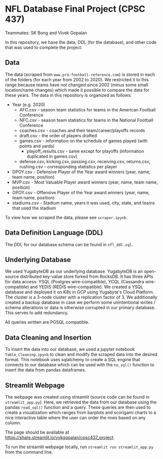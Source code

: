 # NFL Database Final Project (CPSC 437)

Teammates: SK Bong and Vivek Gopalan

In this repository, we have the data, DDL (for the database), and other code that was used to complete the project:

## Data

The data (scraped from `www.pro-football-reference.com`) is stored in each of the folders (for each year from 2002 to 2020). We restricted it to this range because teams have not changed since 2002 (minus some small location/name changes) which made it possible to compare the data for these years. The data in this repository is organized as follows:
* Year (e.g. 2020)
  * AFC.csv - season team statistics for teams in the American Football Conference
  * NFC.csv - season team statistics for teams in the National Football Conference
  * coaches.csv - coaches and their team/career/playoffs records
  * draft.csv - the order of players drafted
  * games.csv - information on the schedule of games played (with points and yards)
    * playoff_results.csv - same except for playoffs (information duplicated in games.csv)
  * defense.csv, kicking.csv, passing.csv, receiving.csv, returns.csv, rushing.csv - corresponding statistics per player
* DPOY.csv - Defensive Player of the Year award winners (year, name, team name, position)
* MVP.csv - Most Valuable Player award winners (year, name, team name, position)
* OPOY.csv - Offensive Player of the Year award winners (year, name, team name, position)
* stadiums.csv - Stadium name, years it was used, city, state, and teams that used the stadium

To view how we scraped the data, please see `scraper.ipynb`.

## Data Definition Language (DDL)

The DDL for our database schema can be found in `nfl_ddl.sql`.

## Underlying Database

We used YugabyteDB as our underlying database. YugabyteDB is an open-source distributed key-value store forked from RocksDB. It has three APIs for data access: YSQL (Postgres wire-compatible), YCQL (Cassandra wire-compatible) and YEDIS (REDIS wire-compatible). We created a YSQL database and deployed it on K8s in GCP using Yugabyte's Cloud Platform. The cluster is a 3-node cluster with a replication factor of 3. We additionally created a backup database in case we perform some unintentional writes / schema alterations or data is otherwise corrupted in our primary database. This serves to add redundancy. 

All queries written are PGSQL compatible. 

## Data Cleaning and Insertion

To insert the data into our database, we used a jupyter notebook `Table_Cleaning.ipynb` to clean and modify the scraped data into the desired format. This notebook uses sqlalchemy to create a SQL engine that connects to our database which can be used with the `to_sql()` function to insert the data from pandas dataframes.

## Streamlit Webpage

The webpage was created using streamlit (source code can be found in `streamlit_app.py`). Here, we retrieved the data from our database using the pandas `read_sql()` function and a query. These queries are then used to create a visualization which ranges from barplots and scorigami charts to a nice interactive table where the user can order the rows based on any column.

The page should be available at https://share.streamlit.io/vvkgopalan/cpsc437_project.

To run the streamlit webpage locally, run `streamlit run streamlit_app.py` from the command line.
